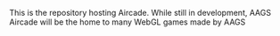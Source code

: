 This is the repository hosting Aircade.
While still in development, AAGS Aircade will be the home to many WebGL games made by AAGS
